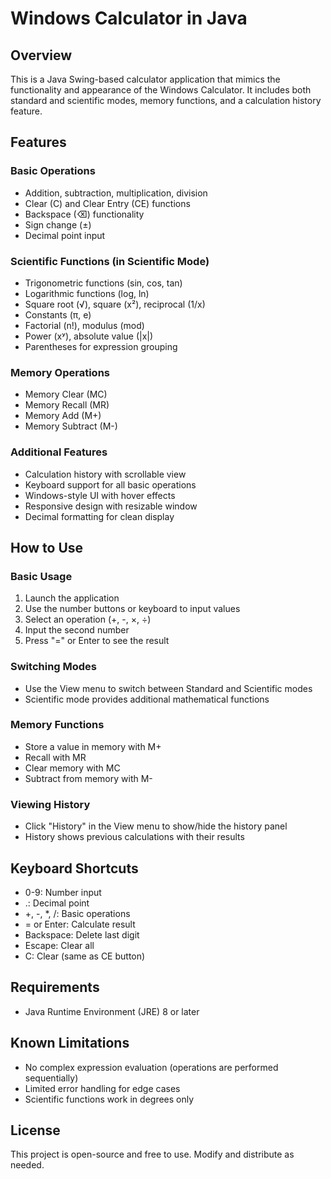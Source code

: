 # Windows Calculator in Java

## Overview
This is a Java Swing-based calculator application that mimics the functionality and appearance of the Windows Calculator. It includes both standard and scientific modes, memory functions, and a calculation history feature.

## Features

### Basic Operations
- Addition, subtraction, multiplication, division
- Clear (C) and Clear Entry (CE) functions
- Backspace (⌫) functionality
- Sign change (±)
- Decimal point input

### Scientific Functions (in Scientific Mode)
- Trigonometric functions (sin, cos, tan)
- Logarithmic functions (log, ln)
- Square root (√), square (x²), reciprocal (1/x)
- Constants (π, e)
- Factorial (n!), modulus (mod)
- Power (xʸ), absolute value (|x|)
- Parentheses for expression grouping

### Memory Operations
- Memory Clear (MC)
- Memory Recall (MR)
- Memory Add (M+)
- Memory Subtract (M-)

### Additional Features
- Calculation history with scrollable view
- Keyboard support for all basic operations
- Windows-style UI with hover effects
- Responsive design with resizable window
- Decimal formatting for clean display

## How to Use

### Basic Usage
1. Launch the application
2. Use the number buttons or keyboard to input values
3. Select an operation (+, -, ×, ÷)
4. Input the second number
5. Press "=" or Enter to see the result

### Switching Modes
- Use the View menu to switch between Standard and Scientific modes
- Scientific mode provides additional mathematical functions

### Memory Functions
- Store a value in memory with M+
- Recall with MR
- Clear memory with MC
- Subtract from memory with M-

### Viewing History
- Click "History" in the View menu to show/hide the history panel
- History shows previous calculations with their results

## Keyboard Shortcuts
- 0-9: Number input
- .: Decimal point
- +, -, *, /: Basic operations
- = or Enter: Calculate result
- Backspace: Delete last digit
- Escape: Clear all
- C: Clear (same as CE button)

## Requirements
- Java Runtime Environment (JRE) 8 or later

## Known Limitations
- No complex expression evaluation (operations are performed sequentially)
- Limited error handling for edge cases
- Scientific functions work in degrees only

## License
This project is open-source and free to use. Modify and distribute as needed.
